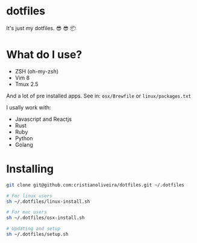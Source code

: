 # dotfiles
It's just my dotfiles. :sunglasses: :sunglasses: :package:

# What do I use?

  - ZSH (oh-my-zsh)
  - Vim 8
  - Tmux 2.5

  And a lot of pre installed apps. See in: `osx/Brewfile` or `linux/packages.txt`
   
  I usally work with:
  
  - Javascript and Reactjs
  - Rust
  - Ruby
  - Python 
  - Golang

# Installing
```bash
git clone git@github.com:cristianoliveira/dotfiles.git ~/.dotfiles

# For linux users
sh ~/.dotfiles/linux-install.sh

# For mac users
sh ~/.dotfiles/osx-install.sh

# Updating and setup
sh ~/.dotfiles/setup.sh
```
